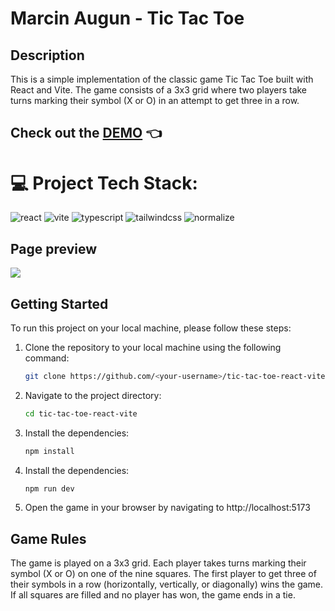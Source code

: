 # Marcin Augun - Tic Tac Toe

## Description

This is a simple implementation of the classic game Tic Tac Toe built with React and Vite. The game consists of a 3x3 grid where two players take turns marking their symbol (X or O) in an attempt to get three in a row.

## Check out the [DEMO](https://marcin10lw.github.io/tic-tac-toe/) 👈

# 💻 Project Tech Stack:

![react](https://img.shields.io/badge/React-61DAFB.svg?style=for-the-badge&logo=React&logoColor=black)
![vite](https://img.shields.io/badge/Vite-646CFF.svg?style=for-the-badge&logo=Vite&logoColor=white)
![typescript](https://img.shields.io/badge/TypeScript-3178C6.svg?style=for-the-badge&logo=TypeScript&logoColor=white)
![tailwindcss](https://img.shields.io/badge/Tailwind%20CSS-06B6D4.svg?style=for-the-badge&logo=Tailwind-CSS&logoColor=white)
![normalize](https://img.shields.io/badge/Normalize.css-E3695F.svg?style=for-the-badge&logo=normalizedotcss&logoColor=white)

## Page preview

![](/tic-tac-toe-preview.gif)

## Getting Started

To run this project on your local machine, please follow these steps:

1. Clone the repository to your local machine using the following command:

   ```bash
   git clone https://github.com/<your-username>/tic-tac-toe-react-vite.git
   ```

2. Navigate to the project directory:

   ```bash
   cd tic-tac-toe-react-vite
   ```

3. Install the dependencies:

   ```bash
   npm install
   ```

4. Install the dependencies:

   ```bash
   npm run dev
   ```

5. Open the game in your browser by navigating to http://localhost:5173

## Game Rules

The game is played on a 3x3 grid. Each player takes turns marking their symbol (X or O) on one of the nine squares. The first player to get three of their symbols in a row (horizontally, vertically, or diagonally) wins the game. If all squares are filled and no player has won, the game ends in a tie.
